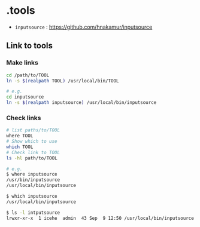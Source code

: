 # .tools

- `inputsource` : https://github.com/hnakamur/inputsource

## Link to tools

### Make links

```bash
cd /path/to/TOOL
ln -s $(realpath TOOL) /usr/local/bin/TOOL

# e.g.
cd inputsource
ln -s $(realpath inputsource) /usr/local/bin/inputsource
```

### Check links

```bash
# list paths/to/TOOL
where TOOL
# Show which to use
which TOOL
# Check link to TOOL
ls -hl path/to/TOOL

# e.g.
$ where inputsource
/usr/bin/inputsource
/usr/local/bin/inputsource

$ which inputsource
/usr/local/bin/inputsource

$ ls -l intputsource
lrwxr-xr-x  1 icehe  admin  43 Sep  9 12:50 /usr/local/bin/inputsource -> /Users/IceHe/.tools/inputsource/inputsource
```
